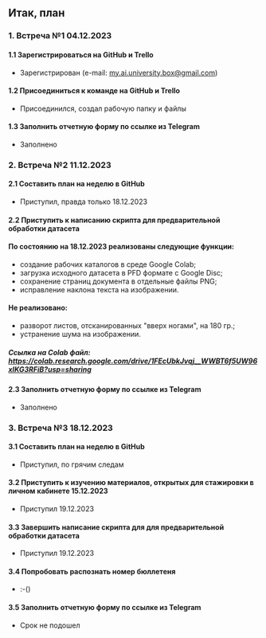 ## Итак, план
### 1. Встреча №1 04.12.2023
#### 1.1 Зарегистрироваться на GitHub и Trello
- Зарегистрирован (e-mail: my.ai.university.box@gmail.com)
#### 1.2 Присоединиться к команде на GitHub и Trello
- Присоединился, создал рабочую папку и файлы
#### 1.3 Заполнить отчетную форму по ссылке из Telegram
- Заполнено
### 2. Встреча №2 11.12.2023
#### 2.1 Составить план на неделю в GitHub
- Приступил, правда только 18.12.2023
#### 2.2 Приступить к написанию скрипта для предварительной обработки датасета
#### По состоянию на 18.12.2023 реализованы следующие функции:
- создание рабочих каталогов в среде Google Colab;
- загрузка исходного датасета в PFD формате с Google Disc;
- сохранение страниц документа в отдельные файлы PNG;
- исправление наклона текста на изображении.
#### Не реализовано:
- разворот листов, отсканированных "вверх ногами", на 180 гр.;
- устранение шума на изображении.
##### Ссылка на Colab файл: https://colab.research.google.com/drive/1FEcUbkJvqj__WWBT6f5UW96xIKG3RFiB?usp=sharing
#### 2.3 Заполнить отчетную форму по ссылке из Telegram
- Заполнено
### 3. Встреча №3 18.12.2023
#### 3.1 Составить план на неделю в GitHub
- Приступил, по грячим следам
#### 3.2 Приступить к изучению материалов, открытых для стажировки в личном кабинете 15.12.2023
- Приступил 19.12.2023
#### 3.3 Завершить написание скрипта для для предварительной обработки датасета
- Приступил 19.12.2023
#### 3.4 Попробовать распознать номер бюллетеня
- :-()
#### 3.5 Заполнить отчетную форму по ссылке из Telegram
- Срок не подошел

